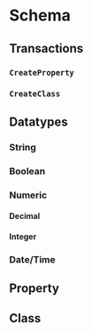 # Schema

## Transactions

### `CreateProperty`

### `CreateClass`

## Datatypes

### String

### Boolean

### Numeric

#### Decimal

#### Integer

### Date/Time

## Property

## Class

